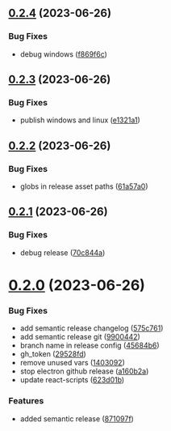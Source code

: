 ## [0.2.4](https://github.com/devklick/basic-blackjack/compare/v0.2.3...v0.2.4) (2023-06-26)


### Bug Fixes

* debug windows ([f869f6c](https://github.com/devklick/basic-blackjack/commit/f869f6caa655ac7cdde2dd98a7a43bbd6ee58024))

## [0.2.3](https://github.com/devklick/basic-blackjack/compare/v0.2.2...v0.2.3) (2023-06-26)


### Bug Fixes

* publish windows and linux ([e1321a1](https://github.com/devklick/basic-blackjack/commit/e1321a182fc8cd9a113ed92b5c6475938857e160))

## [0.2.2](https://github.com/devklick/basic-blackjack/compare/v0.2.1...v0.2.2) (2023-06-26)


### Bug Fixes

* globs in release asset paths ([61a57a0](https://github.com/devklick/basic-blackjack/commit/61a57a07c39db9c32e201c1b2501c43ac7b76f3e))

## [0.2.1](https://github.com/devklick/basic-blackjack/compare/v0.2.0...v0.2.1) (2023-06-26)


### Bug Fixes

* debug release ([70c844a](https://github.com/devklick/basic-blackjack/commit/70c844a6110b1e9126e97bc4b22f14da4317f0fd))

# [0.2.0](https://github.com/devklick/basic-blackjack/compare/v0.1.15...v0.2.0) (2023-06-26)


### Bug Fixes

* add semantic release changelog ([575c761](https://github.com/devklick/basic-blackjack/commit/575c7612dde5cf277268ac02d5f7538d6242558b))
* add semantic release git ([9900442](https://github.com/devklick/basic-blackjack/commit/990044255a79d115af0c501ea692fa1ff1360d45))
* branch name in release config ([45684b6](https://github.com/devklick/basic-blackjack/commit/45684b67232c6658cda513d043d78df870044554))
* gh_token ([29528fd](https://github.com/devklick/basic-blackjack/commit/29528fd9cc06c94bbe05e1a62f62663d6a9e8521))
* remove unused vars ([1403092](https://github.com/devklick/basic-blackjack/commit/140309201b0c5bb063b8d610d154f7d1126030f0))
* stop electron github release ([a160b2a](https://github.com/devklick/basic-blackjack/commit/a160b2a573876e354d75cc5f93c24218177c07a9))
* update react-scripts ([623d01b](https://github.com/devklick/basic-blackjack/commit/623d01b52fc99fa51538e51d06edc6bd91599983))


### Features

* added semantic release ([871097f](https://github.com/devklick/basic-blackjack/commit/871097fa44a17b74214dfc144c69958c8b322ea3))
